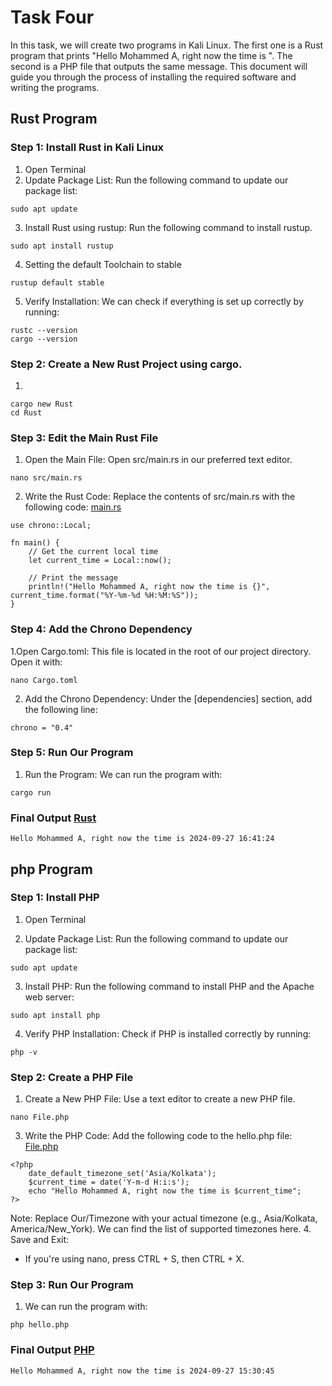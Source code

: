 # Task Four

In this task, we will create two programs in Kali Linux. The first one is a Rust program that prints "Hello Mohammed A, right now the time is <current time>". The second is a PHP file that outputs the same message. This document will guide you through the process of installing the required software and writing the programs.

## Rust Program

### Step 1: Install Rust in Kali Linux
1. Open Terminal
2. Update Package List: Run the following command to update our package list:
```
sudo apt update
```
3. Install Rust using rustup: Run the following command to install rustup.
```
sudo apt install rustup
```
4. Setting the default Toolchain to stable
```
rustup default stable
```
5. Verify Installation: We can check if everything is set up correctly by running:
```
rustc --version
cargo --version
```
### Step 2: Create a New Rust Project using cargo.
1. 
```
cargo new Rust
cd Rust
```
### Step 3: Edit the Main Rust File
1. Open the Main File: Open src/main.rs in our preferred text editor.
```
nano src/main.rs
```
2. Write the Rust Code: Replace the contents of src/main.rs with the following code: [main.rs](https://github.com/Mohammed-A-3/Task-Four/blob/main/main.rs)
```
use chrono::Local;

fn main() {
    // Get the current local time
    let current_time = Local::now();

    // Print the message
    println!("Hello Mohammed A, right now the time is {}", current_time.format("%Y-%m-%d %H:%M:%S"));
}
```
### Step 4: Add the Chrono Dependency
1.Open Cargo.toml: This file is located in the root of our project directory. Open it with:
```
nano Cargo.toml
```
2. Add the Chrono Dependency: Under the [dependencies] section, add the following line:
```
chrono = "0.4"
```
### Step 5: Run Our Program
1. Run the Program: We can run the program with:
```
cargo run
```
### Final Output [Rust](https://github.com/Mohammed-A-3/Task-Four/blob/main/Rust.png)
``
Hello Mohammed A, right now the time is 2024-09-27 16:41:24
``

## php Program

### Step 1: Install PHP
1. Open Terminal

2. Update Package List: Run the following command to update our package list:

```
sudo apt update
```
3. Install PHP: Run the following command to install PHP and the Apache web server:
```
sudo apt install php
```
4. Verify PHP Installation: Check if PHP is installed correctly by running:

```
php -v
```
### Step 2: Create a PHP File
1. Create a New PHP File: Use a text editor to create a new PHP file.
```
nano File.php
```
3. Write the PHP Code: Add the following code to the hello.php file: [File.php](https://github.com/Mohammed-A-3/Task-Four/blob/main/File.php)

```
<?php
	date_default_timezone_set('Asia/Kolkata'); 
	$current_time = date('Y-m-d H:i:s');
	echo "Hello Mohammed A, right now the time is $current_time";
?>
```
Note: Replace Our/Timezone with your actual timezone (e.g., Asia/Kolkata, America/New_York). We can find the list of supported timezones here.
4. Save and Exit:
- If you're using nano, press CTRL + S, then CTRL + X.
### Step 3: Run Our Program
1. We can run the program with:
```
php hello.php
```
### Final Output [PHP](https://github.com/Mubeena777/taskfour/blob/main/PHP.png)
``
Hello Mohammed A, right now the time is 2024-09-27 15:30:45
``
